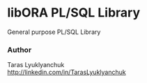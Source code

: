 # libORA PL/SQL Library #

General purpose PL/SQL Library


### Author ###

Taras Lyuklyanchuk  
http://linkedin.com/in/TarasLyuklyanchuk